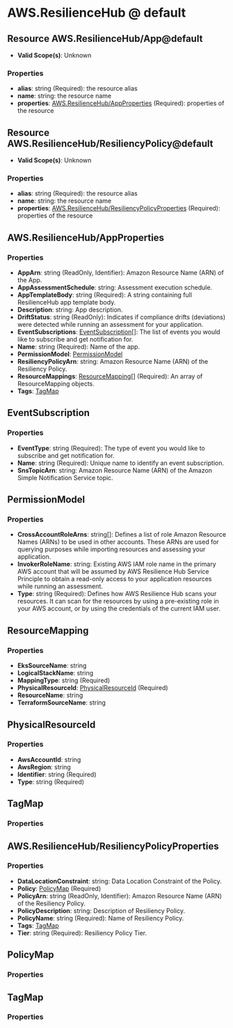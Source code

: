 # AWS.ResilienceHub @ default

## Resource AWS.ResilienceHub/App@default
* **Valid Scope(s)**: Unknown
### Properties
* **alias**: string (Required): the resource alias
* **name**: string: the resource name
* **properties**: [AWS.ResilienceHub/AppProperties](#awsresiliencehubappproperties) (Required): properties of the resource

## Resource AWS.ResilienceHub/ResiliencyPolicy@default
* **Valid Scope(s)**: Unknown
### Properties
* **alias**: string (Required): the resource alias
* **name**: string: the resource name
* **properties**: [AWS.ResilienceHub/ResiliencyPolicyProperties](#awsresiliencehubresiliencypolicyproperties) (Required): properties of the resource

## AWS.ResilienceHub/AppProperties
### Properties
* **AppArn**: string (ReadOnly, Identifier): Amazon Resource Name (ARN) of the App.
* **AppAssessmentSchedule**: string: Assessment execution schedule.
* **AppTemplateBody**: string (Required): A string containing full ResilienceHub app template body.
* **Description**: string: App description.
* **DriftStatus**: string (ReadOnly): Indicates if compliance drifts (deviations) were detected while running an assessment for your application.
* **EventSubscriptions**: [EventSubscription](#eventsubscription)[]: The list of events you would like to subscribe and get notification for.
* **Name**: string (Required): Name of the app.
* **PermissionModel**: [PermissionModel](#permissionmodel)
* **ResiliencyPolicyArn**: string: Amazon Resource Name (ARN) of the Resiliency Policy.
* **ResourceMappings**: [ResourceMapping](#resourcemapping)[] (Required): An array of ResourceMapping objects.
* **Tags**: [TagMap](#tagmap)

## EventSubscription
### Properties
* **EventType**: string (Required): The type of event you would like to subscribe and get notification for.
* **Name**: string (Required): Unique name to identify an event subscription.
* **SnsTopicArn**: string: Amazon Resource Name (ARN) of the Amazon Simple Notification Service topic.

## PermissionModel
### Properties
* **CrossAccountRoleArns**: string[]: Defines a list of role Amazon Resource Names (ARNs) to be used in other accounts. These ARNs are used for querying purposes while importing resources and assessing your application.
* **InvokerRoleName**: string: Existing AWS IAM role name in the primary AWS account that will be assumed by AWS Resilience Hub Service Principle to obtain a read-only access to your application resources while running an assessment.
* **Type**: string (Required): Defines how AWS Resilience Hub scans your resources. It can scan for the resources by using a pre-existing role in your AWS account, or by using the credentials of the current IAM user.

## ResourceMapping
### Properties
* **EksSourceName**: string
* **LogicalStackName**: string
* **MappingType**: string (Required)
* **PhysicalResourceId**: [PhysicalResourceId](#physicalresourceid) (Required)
* **ResourceName**: string
* **TerraformSourceName**: string

## PhysicalResourceId
### Properties
* **AwsAccountId**: string
* **AwsRegion**: string
* **Identifier**: string (Required)
* **Type**: string (Required)

## TagMap
### Properties

## AWS.ResilienceHub/ResiliencyPolicyProperties
### Properties
* **DataLocationConstraint**: string: Data Location Constraint of the Policy.
* **Policy**: [PolicyMap](#policymap) (Required)
* **PolicyArn**: string (ReadOnly, Identifier): Amazon Resource Name (ARN) of the Resiliency Policy.
* **PolicyDescription**: string: Description of Resiliency Policy.
* **PolicyName**: string (Required): Name of Resiliency Policy.
* **Tags**: [TagMap](#tagmap)
* **Tier**: string (Required): Resiliency Policy Tier.

## PolicyMap
### Properties

## TagMap
### Properties

